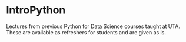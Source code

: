 # IntroPython
Lectures from previous Python for Data Science courses taught at UTA. These are available as refreshers for students and are given as is.
